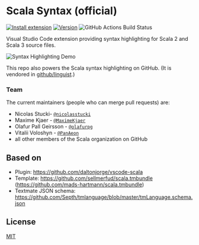 # Scala Syntax (official)

[![Install extension](https://img.shields.io/badge/scala-vscode-blue.png)](https://github.com/scala/vscode-scala-syntax/blob/HEAD/vscode:extension/scala-lang.scala)
[![Version](https://img.shields.io/github/package-json/v/scala/vscode-scala-syntax.svg)](https://marketplace.visualstudio.com/items?itemName=scala-lang.scala)
![GitHub Actions Build Status](https://github.com/scala/vscode-scala-syntax/workflows/continuous-integration/badge.svg)

Visual Studio Code extension providing syntax highlighting for Scala 2 and Scala 3 source files.

![Syntax Highlighting Demo](https://i.imgur.com/TDx0mC3.png)

This repo also powers the Scala syntax highlighting on GitHub. (It is vendored in [github/linguist](https://github.com/github/linguist).)

### Team

The current maintainers (people who can merge pull requests) are:

- Nicolas Stucki- [`@nicolasstucki`](https://github.com/nicolasstucki)
- Maxime Kjaer - [`@MaximeKjaer`](https://github.com/MaximeKjaer)
- Olafur Pall Geirsson - [`@olafurpg`](https://github.com/olafurpg)
- Vitalii Voloshyn - [`@PanAeon`](https://github.com/PanAeon)
- all other members of the Scala organization on GitHub

## Based on

- Plugin: https://github.com/daltonjorge/vscode-scala
- Template: https://github.com/sellmerfud/scala.tmbundle
  (https://github.com/mads-hartmann/scala.tmbundle)
- Textmate JSON schema:
  https://github.com/Septh/tmlanguage/blob/master/tmLanguage.schema.json

## License

[MIT](https://github.com/scala/vscode-scala-syntax/blob/HEAD/LICENSE.md)
